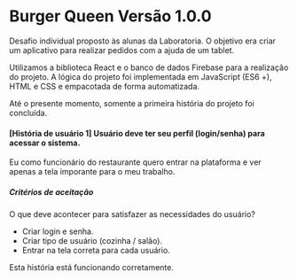 # Burger Queen Versão 1.0.0

Desafio individual proposto às alunas da Laboratoria. O objetivo era criar um aplicativo para realizar pedidos com a ajuda de um tablet.

Utilizamos a biblioteca React e o banco de dados Firebase para a realização do projeto. A lógica do projeto foi implementada em JavaScript (ES6 +), HTML e CSS e empacotada de forma automatizada.

Até o presente momento, somente a primeira história do projeto foi concluída.

#### [História de usuário 1] Usuário deve ter seu perfil (login/senha) para acessar o sistema.

Eu como funcionário do restaurante quero entrar na plataforma e ver apenas a
tela imporante para o meu trabalho.

##### Critérios de aceitação

O que deve acontecer para satisfazer as necessidades do usuário?

* Criar login e senha.
* Criar tipo de usuário (cozinha / salão).
* Entrar na tela correta para cada usuário.

Esta história está funcionando corretamente.
